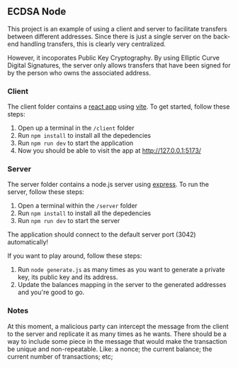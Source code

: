 ## ECDSA Node

This project is an example of using a client and server to facilitate transfers between different addresses. Since there is just a single server on the back-end handling transfers, this is clearly very centralized.

However, it incoporates Public Key Cryptography. By using Elliptic Curve Digital Signatures, the server only allows transfers that have been signed for by the person who owns the associated address.

### Client

The client folder contains a [react app](https://reactjs.org/) using [vite](https://vitejs.dev/). To get started, follow these steps:

1. Open up a terminal in the `/client` folder
2. Run `npm install` to install all the depedencies
3. Run `npm run dev` to start the application
4. Now you should be able to visit the app at http://127.0.0.1:5173/

### Server

The server folder contains a node.js server using [express](https://expressjs.com/). To run the server, follow these steps:

1. Open a terminal within the `/server` folder
2. Run `npm install` to install all the depedencies
3. Run `npm run dev` to start the server

The application should connect to the default server port (3042) automatically!

If you want to play around, follow these steps:

1. Run `node generate.js` as many times as you want to generate a private key, its public key and its address.
2. Update the balances mapping in the server to the generated addresses and you're good to go.

### Notes

At this moment, a malicious party can intercept the message from the client to the server and replicate it as many times as he wants.
There should be a way to include some piece in the message that would make the transaction be unique and non-repeatable. Like: a nonce; the current balance; the current number of transactions; etc;
